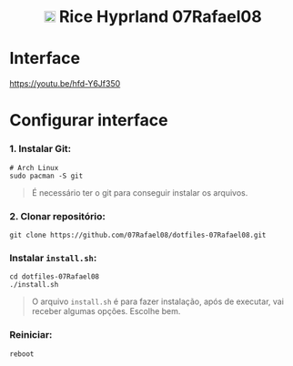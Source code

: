 <div align=center>
  <h1> <img src="https://wiki.hyprland.org/favicon.svg" width=20 />  Rice Hyprland <b>07Rafael08</b></h1>
</div>

# Interface

https://youtu.be/hfd-Y6Jf350



# Configurar interface

### 1. Instalar Git:
```
# Arch Linux
sudo pacman -S git
```
> É necessário ter o git para conseguir instalar os arquivos.

### 2. Clonar repositório:
```
git clone https://github.com/07Rafael08/dotfiles-07Rafael08.git
```

### Instalar `install.sh`:
```
cd dotfiles-07Rafael08
./install.sh
```
> O arquivo `install.sh` é para fazer instalação, após de executar, vai receber algumas opções. Escolhe bem.

### Reiniciar:
```
reboot
```
